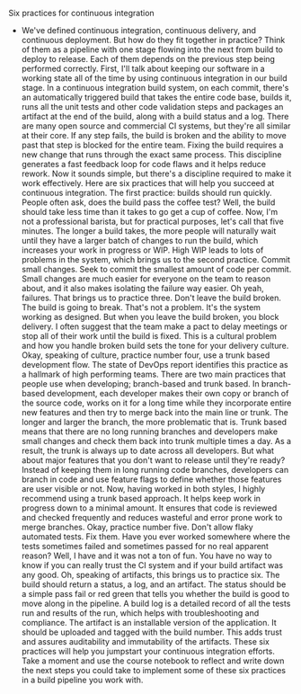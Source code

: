 Six practices for continuous integration
- We've defined continuous integration, continuous delivery, and continuous deployment. But how do they fit together in practice? Think of them as a pipeline with one stage flowing into the next from build to deploy to release. Each of them depends on the previous step being performed correctly. First, I'll talk about keeping our software in a working state all of the time by using continuous integration in our build stage. In a continuous integration build system, on each commit, there's an automatically triggered build that takes the entire code base, builds it, runs all the unit tests and other code validation steps and packages an artifact at the end of the build, along with a build status and a log. There are many open source and commercial CI systems, but they're all similar at their core. If any step fails, the build is broken and the ability to move past that step is blocked for the entire team. Fixing the build requires a new change that runs through the exact same process. This discipline generates a fast feedback loop for code flaws and it helps reduce rework. Now it sounds simple, but there's a discipline required to make it work effectively. Here are six practices that will help you succeed at continuous integration. The first practice: builds should run quickly. People often ask, does the build pass the coffee test? Well, the build should take less time than it takes to go get a cup of coffee. Now, I'm not a professional barista, but for practical purposes, let's call that five minutes. The longer a build takes, the more people will naturally wait until they have a larger batch of changes to run the build, which increases your work in progress or WIP. High WIP leads to lots of problems in the system, which brings us to the second practice. Commit small changes. Seek to commit the smallest amount of code per commit. Small changes are much easier for everyone on the team to reason about, and it also makes isolating the failure way easier. Oh yeah, failures. That brings us to practice three. Don't leave the build broken. The build is going to break. That's not a problem. It's the system working as designed. But when you leave the build broken, you block delivery. I often suggest that the team make a pact to delay meetings or stop all of their work until the build is fixed. This is a cultural problem and how you handle broken build sets the tone for your delivery culture. Okay, speaking of culture, practice number four, use a trunk based development flow. The state of DevOps report identifies this practice as a hallmark of high performing teams. There are two main practices that people use when developing; branch-based and trunk based. In branch-based development, each developer makes their own copy or branch of the source code, works on it for a long time while they incorporate entire new features and then try to merge back into the main line or trunk. The longer and larger the branch, the more problematic that is. Trunk based means that there are no long running branches and developers make small changes and check them back into trunk multiple times a day. As a result, the trunk is always up to date across all developers. But what about major features that you don't want to release until they're ready? Instead of keeping them in long running code branches, developers can branch in code and use feature flags to define whether those features are user visible or not. Now, having worked in both styles, I highly recommend using a trunk based approach. It helps keep work in progress down to a minimal amount. It ensures that code is reviewed and checked frequently and reduces wasteful and error prone work to merge branches. Okay, practice number five. Don't allow flaky automated tests. Fix them. Have you ever worked somewhere where the tests sometimes failed and sometimes passed for no real apparent reason? Well, I have and it was not a ton of fun. You have no way to know if you can really trust the CI system and if your build artifact was any good. Oh, speaking of artifacts, this brings us to practice six. The build should return a status, a log, and an artifact. The status should be a simple pass fail or red green that tells you whether the build is good to move along in the pipeline. A build log is a detailed record of all the tests run and results of the run, which helps with troubleshooting and compliance. The artifact is an installable version of the application. It should be uploaded and tagged with the build number. This adds trust and assures auditability and immutability of the artifacts. These six practices will help you jumpstart your continuous integration efforts. Take a moment and use the course notebook to reflect and write down the next steps you could take to implement some of these six practices in a build pipeline you work with.